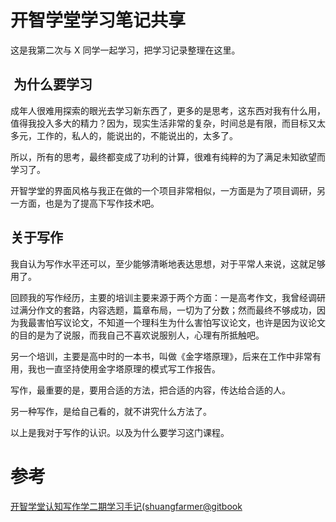# 开智学堂学习笔记共享


这是我第二次与 X 同学一起学习，把学习记录整理在这里。

##  为什么要学习

成年人很难用探索的眼光去学习新东西了，更多的是思考，这东西对我有什么用，值得我投入多大的精力？因为，现实生活非常的复杂，时间总是有限，而目标又太多元，工作的，私人的，能说出的，不能说出的，太多了。

所以，所有的思考，最终都变成了功利的计算，很难有纯粹的为了满足未知欲望而学习了。

开智学堂的界面风格与我正在做的一个项目非常相似，一方面是为了项目调研，另一方面，也是为了提高下写作技术吧。

## 关于写作
我自认为写作水平还可以，至少能够清晰地表达思想，对于平常人来说，这就足够用了。

回顾我的写作经历，主要的培训主要来源于两个方面：一是高考作文，我曾经调研过满分作文的套路，内容选题，篇章布局，一切为了分数；然而最终不够成功，因为我最害怕写议论文，不知道一个理科生为什么害怕写议论文，也许是因为议论文的目的是为了说服，而我自己不喜欢说服别人，心理有所抵触吧。

另一个培训，主要是高中时的一本书，叫做《金字塔原理》，后来在工作中非常有用，我也一直坚持使用金字塔原理的模式写工作报告。

写作，最重要的是，要用合适的方法，把合适的内容，传达给合适的人。

另一种写作，是给自己看的，就不讲究什么方法了。

以上是我对于写作的认识。以及为什么要学习这门课程。

# 参考
[开智学堂认知写作学二期学习手记(shuangfarmer@gitbook](https://legacy.gitbook.com/book/shuangfarmer/bookwriter002/details)
